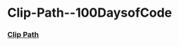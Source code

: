 # Clip-Path--100DaysofCode

### [Clip Path](https://lanre-waju.github.io/Clip-Path--100DaysofCode/)
